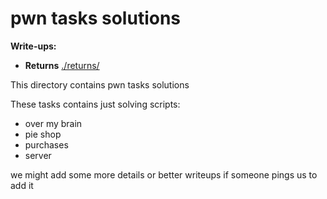 # pwn tasks solutions

**Write-ups:**
- **Returns** [./returns/](./returns/)


This directory contains pwn tasks solutions

These tasks contains just solving scripts:
* over my brain
* pie shop
* purchases
* server

we might add some more details or better writeups if someone pings us to add it
